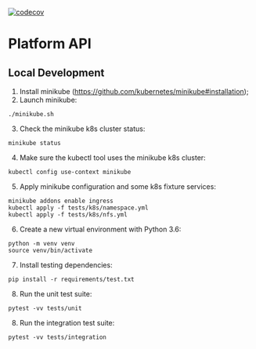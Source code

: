 [![codecov](https://codecov.io/gh/neuromation/platform-api/branch/master/graph/badge.svg?token=UhSf3Bzfe0)](https://codecov.io/gh/neuromation/platform-api)
# Platform API

## Local Development
1. Install minikube (https://github.com/kubernetes/minikube#installation);
2. Launch minikube:
```shell
./minikube.sh
```
3. Check the minikube k8s cluster status:
```shell
minikube status
```
4. Make sure the kubectl tool uses the minikube k8s cluster:
```shell
kubectl config use-context minikube
```
5. Apply minikube configuration and some k8s fixture services:
```shell
minikube addons enable ingress
kubectl apply -f tests/k8s/namespace.yml
kubectl apply -f tests/k8s/nfs.yml
```
6. Create a new virtual environment with Python 3.6:
```shell
python -m venv venv
source venv/bin/activate
```
7. Install testing dependencies:
```shell
pip install -r requirements/test.txt
```
8. Run the unit test suite:
```shell
pytest -vv tests/unit
```
8. Run the integration test suite:
```shell
pytest -vv tests/integration
```
